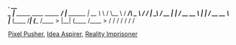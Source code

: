 ___.                                  __                 
\_ |__ _____    ____ _____    _______/  |______    ______
 | __ \\__  \  /    \\__  \  /  ___/\   __\__  \  /  ___/
 | \_\ \/ __ \|   |  \/ __ \_\___ \  |  |  / __ \_\___ \ 
 |___  (____  /___|  (____  /____  > |__| (____  /____  >
     \/     \/     \/     \/     \/            \/     \/ 

<a href="https://banastas.com">Pixel Pusher</a>, <a href="https://banastas.com/blog">Idea Aspirer</a>, <a href="https://deresolute.com">Reality Imprisoner</a>




